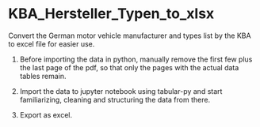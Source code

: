 # KBA_Hersteller_Typen_to_xlsx
Convert the German motor vehicle manufacturer and types list by the KBA to excel file for easier use.

1. Before importing the data in python, manually remove the first few plus the last page of the pdf, so that only the pages with the actual data tables remain.

2. Import the data to jupyter notebook using tabular-py and start familiarizing, cleaning and structuring the data from there.

3. Export as excel.
